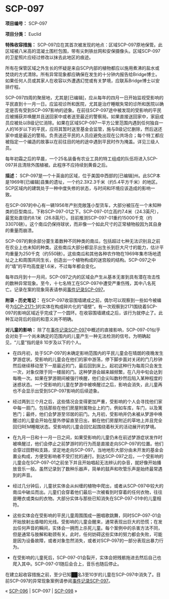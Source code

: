 # SCP-097
                        


**项目编号：** SCP-097

**项目分类：** Euclid

**特殊收容措施：** SCP-097应在其首次被发现的地点：区域SCP-097原地保管。此区域被八米高的混凝土围栏包围，带有尖刺铁丝网和安保摄像头。区域SCP-097的卫星照片应经过修改以抹去此地区的痕迹。

所有在保管区域之外生长的怀疑是来自SCP内部的植物都应以施用煮沸的盐水或焚烧的方式清除。所有异常现象都应确保在发生的十分钟内报告给Bridge博士。如果任何人员或其家人在收容以外遭遇幻觉或有关梦境，应联系Bridge博士以安排疗程。

SCP-097四周的聚居地，尤其是[已编辑]，应从每年的四月一日开始监视受影响的平民直到十一月一日。应监视诊所和医院，尤其是治疗睡眠失常的诊所和医院以确定是否有受到SCP-097影响的迹象。在前往SCP-097途中被发现的受影响的平民应被捕获并唤醒并且送回家中或者送至最近的警察局。如果直接送回家中，家庭成员应被处以B级记忆消除。如果在区域SCP-097一平方公里范围内遇到任何独自一人的16岁以下的平民，应将其暂时送至基金会监管，施与B级记忆删除，然后送还家中或是最近的警局。负责送还平民的人员应避免出现在公共场合；每个特工都应被指定一个编造的故事以在前往目的地的途中遇到平民时作为掩盖。详见三级人员。

每年初霜之后的早晨，一个25名装备有农业工具的特工组成的队伍将进入SCP-097并且清除外围植被。此程序不应持续到黄昏之后。

**描述：** SCP-097是一个十英亩的区域，位于美国中西部的[已编辑]州。此SCP本是1969年[已编辑]县集的遗址，一个约2.3X2.3千米（约5.4平方千米）的地区。SCP区域内的建筑处于一种中度失修的状态，与时间和环境应该造成的影响一致。

在SCP-097的中心有一辆1956年产别克敞篷小型货车，大部分被压在一个未知种类的巨型南瓜，下称SCP-097-01之下。SCP-097-01立高约7.4米（24.3英尺），最宽处直径约8.1米（26.8英尺）。目前推测SCP-097-01重约15000千克（约33070磅）。这个南瓜仍保持球状，而非像一个如此尺寸的正常植物般因为其自身的重量而崩溃。

SCP-097的剩余部分蔓生着数种不同种类的南瓜，包括超过七种无法识别且之前在农业上也未知的种类。这些南瓜大部分都显示出生长到巨大尺寸的能力，估计平均重量为250千克（约550磅）。这些南瓜和其他各种农作物在1969年集市场地遗址之上和周围共同生长，创造出一个植物构成的迷宫般的结构。SCP-097之中的“墙”的平均高度是1.6米，不过每年都会变化。

每年四月到十一月间，SCP-097之内的区域会产生从基本无害到具有潜在攻击性的数种异常现象。至今，十七名特工在SCP-097中遭受严重伤残，其中八名死亡。记录在案的现象简表请参阅[事件记录SCP-097](/event-log-scp-097)。

**附录 - 历史笔记：** 在SCP-097收容围墙建成之前，偶尔可以观察到一些如今被编号为<a shape='rect' class='newpage' href='/scp-2171'>SCP-2171-1</a>的实体在构成碎片化的“墙壁”。有一次观察到2171围绕着SCP-097的影响区域近乎完成了一个圆环。在收容围墙建成之后，该行为就停止了。此种互动背后的目的和意义尚不明确。

**对儿童的影响：** 除了在[事件记录SCP-097](/event-log-scp-097)中概述的直接影响，SCP-097-01似乎会对处于一个尚未确定的范围内的儿童产生一种无法检测的信号。为明确起见，“儿童”指的是8 10岁及以下的个人。

- 在四月初，处于SCP-097的未确定影响范围内的平民儿童会在晴朗的夜晚发生梦游症状。受影响的儿童会在他们的家中游荡，停下脚步面对关闭的门几秒钟然后继续移动至下一扇最近的门，最后回到床上。起初这种行为每周只会发生一次，对象仅限于同一楼层的门。这种梦游会越来越频繁，在八月中旬会达到每晚一次。如果在梦游期间被强行唤醒，他们会尖叫数秒然后陷入某种程度的迷惑状态。一个受影响的儿童在梦游中被唤醒过之后，影响会消失，此儿童再也不会显示出受到SCP-097影响的后续迹象。

- 经过两到三个月之后，这些情况会变得更加严重，受影响的个人会寻找他们家中每一扇门，包括那些在他们房屋附属物业上的门，例如车库，车门，以及篱笆门；最终，他们会梦游至邻居的前门。九月初，受影响并仍未被从梦游中唤醒过的儿童会开始在屋外停留直至日出，躺在他们房屋附近的草地上并且完全回归REM睡眠状态。受影响的儿童会回忆起围绕着秋天的活动展开的梦境。

- 在九月一日和十一月一日之间，如果受影响的儿童仍未在前述梦游症状发作时被唤醒过，他们会停止之前梦游时的行为而是直接走向SCP-097的位置。他们会穿过田野和支路，坚定地走向SCP-097。当地地形大部分由未开发的基金会置业构成，方便受影响者不受打扰的通行。到达SCP-097之后，一个受影响的儿童会在SCP-097-01之前坐下并且开始唱起无法辨认的杂音，就好像开始播放音乐一般。虽然记录到了数种乐器声，简单的鼓声和吹管乐声是始终最常遇到的声音。

- 经过几分钟后，儿童状实体会从纠缠的植物中爬出，或者从SCP-097中较大的南瓜中破瓜而出。儿童们会穿着他们最后一次被看到时穿着的任何衣物，往往是睡衣或类似的衣物。大部分实体与那些已知消失在SCP-097-01中的儿童相符。

- 这些实体会在受影响的平民儿童周围围成一圈唱歌跳舞，同时SCP-097-01会开始放射出昏暗的光线。受影响的儿童会醒来，通常表现出巨大的恐慌；在发出任何声音的瞬间，实体会一拥而上杀死儿童。每个案例中的杀害方法不同，但是通常与肢解和勒颈有关。此时，任何妨碍这些实体的努力都会失败，可能是因为设备故障，或者对象忽然消失，或者对SCP-097的一部分表现出暴力行为。

- 在受影响的儿童死后，SCP-097-01会裂开，实体会把残骸拖进去然后自己也爬入其中。SCP-097-01随后会合上，音乐也随后停止。

在建立起收容措施之前，至少已知██名3至10岁的儿童在SCP-097中消失了。目前SCP-097的异常现象案例请参阅[事件记录SCP-097](/event-log-scp-097)。



« [SCP-096](/scp-096) | SCP-097 | [SCP-098](/scp-098) »





                    